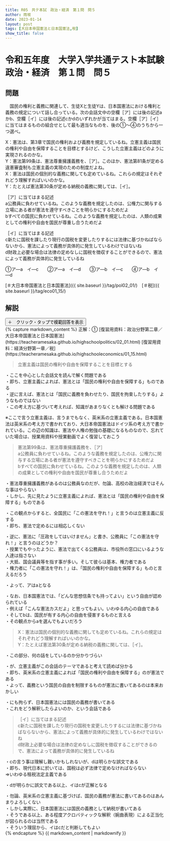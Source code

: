 ```yaml
---
title: R05　共テ本試　政治・経済　第１問　問５
author: 雨坂
date: 2023-01-14
layout: post
tags: [大日本帝国憲法と日本国憲法,税]
show_title: false
---
```

  
# 令和五年度　大学入学共通テスト本試験　政治・経済　第１問　問５  
  
## 問題  
　国民の権利と義務に関連して、生徒Xと生徒Yは、日本国憲法における権利と義務の規定について話し合っている。次の会話文中の空欄［ア］には後の記述aかb、空欄［イ］には後の記述cかdのいずれかが当てはまる。空欄［ア］［イ］に当てはまるものの組合せとして最も適当なものを、後の①～④のうちから一つ選べ。  
  
X：憲法は、第3章で国民の権利および義務を規定しているね。立憲主義は国民の権利や自由を保障することを目標とするけど、こうした立憲主義はどのように実現されるのかな。  
Y：憲法第99条は、憲法尊重擁護義務を、［ア］。このほか、憲法第81条が定める違憲審査制も立憲主義の実現のための制度だよね。  
X：憲法は国民の個別的な義務に関しても定めているね。これらの規定はそれぞれどう理解すればいいのかな。  
Y：たとえば憲法第30条が定める納税の義務に関しては、［イ］。  
  
［ア］に当てはまる記述  
a公務員に負わせているね。このような義務を規定したのは、公権力に関与する立場にある者が憲法を遵守すべきことを明らかにするためだよ  
bすべての国民に負わせているね。このような義務を規定したのは、人類の成果としての権利や自由を国民が尊重し合うためだよ  
  
［イ］に当てはまる記述  
c新たに国税を課したり現行の国税を変更したりするには法律に基づかねばならないから、憲法によって義務が具体的に発生しているわけではないね  
d財政上必要な場合は法律の定めなしに国税を徴収することができるので、憲法によって義務が具体的に発生しているね  
  
①ア―a　イ―c　　②ア―a　イ―d　　③ア―b　イ―c　　④ア―b　イ―d  
  
[＃大日本帝国憲法と日本国憲法]({{ site.baseurl }}/tag/pol02_01/)　[＃税]({{ site.baseurl }}/tag/eco01_15/)  
  
## 解説  
<div class="collapsible">
  <button class="collapsible-button">＋　クリック・タップで模範回答を表示</button>
  <div class="collapsible-content">
    {% capture markdown_content %}
正解：①  
[復習用資料：政治分野第二章／大日本帝国憲法と日本国憲法](https://teacheramesaka.github.io/highschoolpolitics/02_01.html)  
[復習用資料：経済分野第一章／税](https://teacheramesaka.github.io/highschooleconomics/01_15.html)  
  
>立憲主義は国民の権利や自由を保障することを目標とする  
  
・ここを中心とした会話文を読んで解く問題である  
・即ち、立憲主義によれば、憲法とは「国民の権利や自由を保障する」ものである  
・逆に言えば、憲法とは「国民に義務を負わせたり、国民を拘束したりする」ようなものではない  
・この考え方に基づいて考えれば、知識があまりなくとも解ける問題である  
  
※ここで言う立憲主義は、言うまでもなく、英米系の立憲主義である。日本国憲法は英米系の考え方で書かれており、大日本帝国憲法はドイツ系の考え方で書かれている。この辺の知識は、憲法や人権の勉強の基礎になるものなので、忘れていた場合は、授業用資料や授業動画でよく復習しておこう  
  
>憲法第99条は、憲法尊重擁護義務を、［ア］  
>a公務員に負わせているね。このような義務を規定したのは、公権力に関与する立場にある者が憲法を遵守すべきことを明らかにするためだよ  
>bすべての国民に負わせているね。このような義務を規定したのは、人類の成果としての権利や自由を国民が尊重し合うためだよ  
  
・憲法尊重擁護義務があるのは公務員なのだが、勿論、高校の政治経済ではそんな事はやらない  
・しかし、先に見たように立憲主義によれば、憲法とは「国民の権利や自由を保障する」ものである  
  
・この観点からすると、全国民に「この憲法を守れ！」と言うのは立憲主義に反する  
・即ち、憲法で定めるには相応しくない  
  
・逆に、憲法に「圧政をしてはいけません」と書き、公務員に「この憲法を守れ！」と言うのはどうか？  
・授業でもやったように、憲法で出てくる公務員は、市役所の窓口にいるような人達は指さない  
・大抵、国会議員等を指す事が多い。そして彼らは基本、権力者である  
・権力者に「この憲法を守れ！」は、「国民の権利や自由を保障する」ものと言えるだろう  
  
・よって、アはaとなる  
  
・なお、日本国憲法では、「どんな思想信条でも持ってよい」という自由が認められている  
・例えば「こんな憲法カスだよ」と思ってもよい。いわゆる内心の自由である  
・そしてbは、国民が有する内心の自由を侵害するものと言える  
・その観点からaを選んでもよいだろう  
  
>X：憲法は国民の個別的な義務に関しても定めているね。これらの規定はそれぞれどう理解すればいいのかな。  
>Y：たとえば憲法第30条が定める納税の義務に関しては、［イ］。  
  
・この部分、何の話をしているのか分かりづらい  
  
・が、立憲主義がこの会話のテーマであると考えて読めば分かる  
・即ち、英米系の立憲主義によれば「国民の権利や自由を保障する」のが憲法である  
・よって、義務という国民の自由を制限するものが憲法に書いてあるのは本来おかしい  
  
・にも拘らず、日本国憲法には国民の義務が書いてある  
・これをどう解釈したらよいのか、という会話である  
  
>［イ］に当てはまる記述  
>c新たに国税を課したり現行の国税を変更したりするには法律に基づかねばならないから、憲法によって義務が具体的に発生しているわけではないね  
>d財政上必要な場合は法律の定めなしに国税を徴収することができるので、憲法によって義務が具体的に発生しているね  
  
・cの言う事は理解し難いかもしれないが、dは明らかな誤文である  
・即ち、現代日本に於いては、国税は必ず法律で定めなければならない  
⇒いわゆる租税法定主義である  
  
・dが明らかに誤文である以上、イはcが正解となる  
  
・勿論、英米系の立憲主義に基づけば、国民の義務が憲法に書いてあるのはあんまりよろしくない  
・しかし実際に、日本国憲法には国民の義務として納税が書いてある  
・そうである以上、ある程度アクロバティックな解釈（婉曲表現）による正当化が図られるのは当然である  
・そういう理屈から、イはcだと判断してもよい  
    {% endcapture %}
    {{ markdown_content | markdownify }}
  </div>
</div>